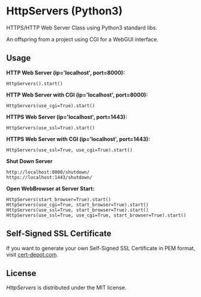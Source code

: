 # HttpServers (Python3)

HTTPS/HTTP Web Server Class using Python3 standard libs.

An offspring from a project using CGI for a WebGUI interface.

## Usage

**HTTP Web Server (ip='localhost', port=8000):**

`HttpServers().start()`

**HTTP Web Server with CGI (ip='localhost', port=8000):**

`HttpServers(use_cgi=True).start()`

**HTTPS Web Server (ip='localhost', port=1443):**

`HttpServers(use_ssl=True).start()`

**HTTPS Web Server with CGI (ip='localhost', port=1443):**

`HttpServers(use_ssl=True, use_cgi=True).start()`

**Shut Down Server**

```
http://localhost:8000/shutdown/
https://localhost:1443/shutdown/
```

**Open WebBrowser at Server Start:**

```
HttpServers(start_browser=True).start()
HttpServers(use_cgi=True, start_browser=True).start()
HttpServers(use_ssl=True, start_browser=True).start()
HttpServers(use_ssl=True, use_cgi=True, start_browser=True).start()
```

## Self-Signed SSL Certificate

If you want to generate your own Self-Signed SSL Certificate in PEM format, visit [cert-depot.com](http://www.cert-depot.com/).

## License
*HttpServers* is distributed under the MIT license.
